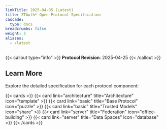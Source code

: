 ```yaml
---
linkTitle: 2025-04-05 (Latest)
title: ZTAuth* Open Protocol Specification
cascade:
  type: docs
breadcrumbs: false
weight: 3
aliases:
  - /latest
---
```


{{< callout type="info" >}} **Protocol Revision**: 2025-04-25 {{< /callout >}}

## Learn More

Explore the detailed specification for each protocol component:

{{< cards >}} {{< card link="architecture" title="Architecture" icon="template" >}}
{{< card link="basic" title="Base Protocol" icon="puzzle" >}}
{{< card link="basic" title="Trusted Models" icon="share" >}}
{{< card link="server" title="Federation" icon="office-building" >}}
{{< card link="server" title="Data Spaces" icon="database" >}}
{{< /cards >}}
